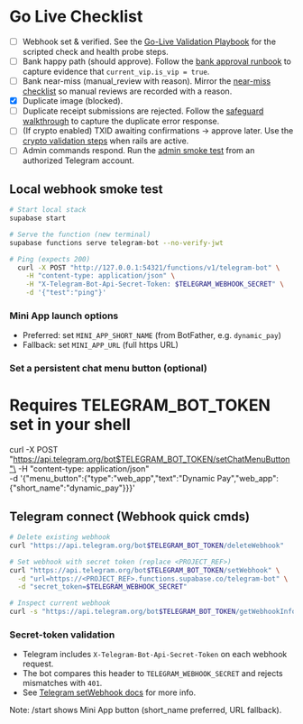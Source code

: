 # Go Live Checklist

- [ ] Webhook set & verified. See the
      [Go-Live Validation Playbook](./go-live-validation-playbook.md#1-telegram-webhook-health)
      for the scripted check and health probe steps.
- [ ] Bank happy path (should approve). Follow the
      [bank approval runbook](./go-live-validation-playbook.md#2-bank-approvals--happy-path)
      to capture evidence that `current_vip.is_vip = true`.
- [ ] Bank near-miss (manual_review with reason). Mirror the
      [near-miss checklist](./go-live-validation-playbook.md#3-bank-approvals--near-miss)
      so manual reviews are recorded with a reason.
- [x] Duplicate image (blocked).
- [ ] Duplicate receipt submissions are rejected. Follow the
      [safeguard walkthrough](./go-live-validation-playbook.md#4-duplicate-receipt-safeguard)
      to capture the duplicate error response.
- [ ] (If crypto enabled) TXID awaiting confirmations → approve later. Use the
      [crypto validation steps](./go-live-validation-playbook.md#5-crypto-txid-confirmations-if-enabled)
      when rails are active.
- [ ] Admin commands respond. Run the
      [admin smoke test](./go-live-validation-playbook.md#6-admin-command-smoke-test)
      from an authorized Telegram account.

## Local webhook smoke test

```bash
# Start local stack
supabase start

# Serve the function (new terminal)
supabase functions serve telegram-bot --no-verify-jwt

# Ping (expects 200)
  curl -X POST "http://127.0.0.1:54321/functions/v1/telegram-bot" \
    -H "content-type: application/json" \
    -H "X-Telegram-Bot-Api-Secret-Token: $TELEGRAM_WEBHOOK_SECRET" \
    -d '{"test":"ping"}'
```

### Mini App launch options

- Preferred: set `MINI_APP_SHORT_NAME` (from BotFather, e.g. `dynamic_pay`)
- Fallback: set `MINI_APP_URL` (full https URL)

### Set a persistent chat menu button (optional)

# Requires TELEGRAM_BOT_TOKEN set in your shell

curl -X POST
"https://api.telegram.org/bot$TELEGRAM_BOT_TOKEN/setChatMenuButton"\
-H "content-type: application/json"\
-d '{"menu_button":{"type":"web_app","text":"Dynamic
Pay","web_app":{"short_name":"dynamic_pay"}}}'

## Telegram connect (Webhook quick cmds)

```bash
# Delete existing webhook
curl "https://api.telegram.org/bot$TELEGRAM_BOT_TOKEN/deleteWebhook"

# Set webhook with secret token (replace <PROJECT_REF>)
curl "https://api.telegram.org/bot$TELEGRAM_BOT_TOKEN/setWebhook" \
  -d "url=https://<PROJECT_REF>.functions.supabase.co/telegram-bot" \
  -d "secret_token=$TELEGRAM_WEBHOOK_SECRET"

# Inspect current webhook
curl -s "https://api.telegram.org/bot$TELEGRAM_BOT_TOKEN/getWebhookInfo"
```

### Secret-token validation

- Telegram includes `X-Telegram-Bot-Api-Secret-Token` on each webhook request.
- The bot compares this header to `TELEGRAM_WEBHOOK_SECRET` and rejects
  mismatches with `401`.
- See [Telegram setWebhook docs](https://core.telegram.org/bots/api#setwebhook)
  for more info.

Note: /start shows Mini App button (short_name preferred, URL fallback).
